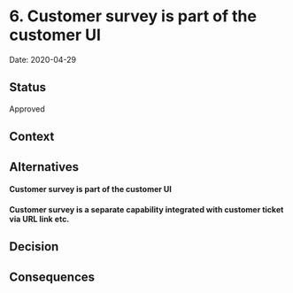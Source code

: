 # 6. Customer survey is part of the customer UI

Date: 2020-04-29

## Status

Approved

## Context



## Alternatives

#### Customer survey is part of the customer UI



#### Customer survey is a separate capability integrated with customer ticket via URL link etc.



## Decision



## Consequences

